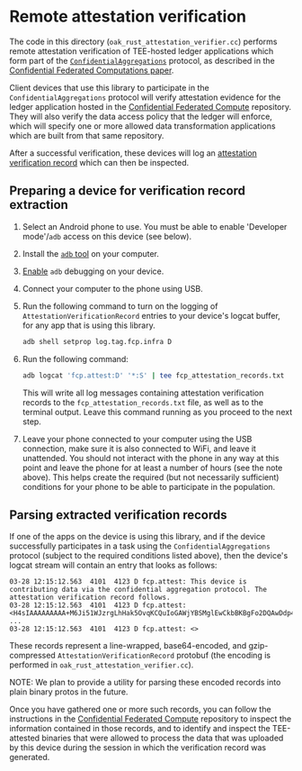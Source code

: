 # Remote attestation verification

The code in this directory (`oak_rust_attestation_verifier.cc`) performs remote
attestation verification of TEE-hosted ledger applications which form part of
the
[`ConfidentialAggregations`](/fcp/protos/federatedcompute/confidential_aggregations.proto)
protocol, as described in the
[Confidential Federated Computations paper](https://arxiv.org/abs/2404.10764).

Client devices that use this library to participate in the
`ConfidentialAggregations` protocol will verify attestation evidence for the
ledger application hosted in the
[Confidential Federated Compute](https://github.com/google-parfait/confidential-federated-compute)
repository. They will also verify the data access policy that the ledger will
enforce, which will specify one or more allowed data transformation applications
which are built from that same repository.

After a successful verification, these devices will log an
[attestation verification record](/fcp/protos/confidentialcompute/verification_record.proto)
which can then be inspected.

## Preparing a device for verification record extraction

1.  Select an Android phone to use. You must be able to enable 'Developer
    mode'/`adb` access on this device (see below).

2.  Install the [`adb` tool](https://developer.android.com/tools/adb) on your
    computer.

3.  [Enable](https://developer.android.com/tools/adb#Enabling) `adb` debugging
    on your device.

4.  Connect your computer to the phone using USB.

5.  Run the following command to turn on the logging of
    `AttestationVerificationRecord` entries to your device's logcat buffer, for
    any app that is using this library.

    ```sh
    adb shell setprop log.tag.fcp.infra D
    ```

6.  Run the following command:

    ```sh
    adb logcat 'fcp.attest:D' '*:S' | tee fcp_attestation_records.txt
    ```

    This will write all log messages containing attestation verification records
    to the `fcp_attestation_records.txt` file, as well as to the terminal
    output. Leave this command running as you proceed to the next step.

7.  Leave your phone connected to your computer using the USB connection, make
    sure it is also connected to WiFi, and leave it unattended. You should not
    interact with the phone in any way at this point and leave the phone for at
    least a number of hours (see the note above). This helps create the required
    (but not necessarily sufficient) conditions for your phone to be able to
    participate in the population.

## Parsing extracted verification records

If one of the apps on the device is using this library, and if the device
successfully participates in a task using the `ConfidentialAggregations`
protocol (subject to the required conditions listed above), then the device's
logcat stream will contain an entry that looks as follows:

```
03-28 12:15:12.563  4101  4123 D fcp.attest: This device is contributing data via the confidential aggregation protocol. The attestation verification record follows.
03-28 12:15:12.563  4101  4123 D fcp.attest: <H4sIAAAAAAAAA+M6Ji51WJzrgLhHak5OvqKCQuIoGAWjYBSMglEwCkbBKBgFo2DQAwDdp4nbyQsAAA==>
...
03-28 12:15:12.563  4101  4123 D fcp.attest: <>
```

These records represent a line-wrapped, base64-encoded, and gzip-compressed
`AttestationVerificationRecord` protobuf (the encoding is performed in
`oak_rust_attestation_verifier.cc`).

NOTE: We plan to provide a utility for parsing these encoded records into plain
binary protos in the future.

Once you have gathered one or more such records, you can follow the instructions
in the
[Confidential Federated Compute](https://github.com/google-parfait/confidential-federated-compute/blob/main/inspecting_attestation_records/README.md)
repository to inspect the information contained in those records, and to
identify and inspect the TEE-attested binaries that were allowed to process the
data that was uploaded by this device during the session in which the
verification record was generated.
